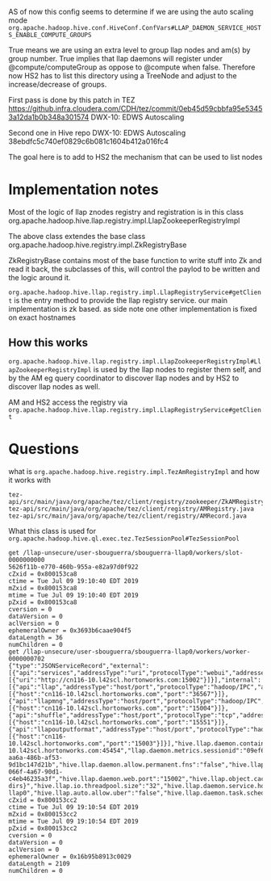 AS of now this config seems to determine if we are using the auto scaling mode  `org.apache.hadoop.hive.conf.HiveConf.ConfVars#LLAP_DAEMON_SERVICE_HOSTS_ENABLE_COMPUTE_GROUPS`

True means we are using an extra level to group llap nodes and am(s) by group number.
True implies that llap daemons  will register under @compute/computeGroup as oppose to @compute when false.
Therefore now HS2 has to list this directory using a TreeNode and adjust to the increase/decrease of groups.

First pass is done by this patch in TEZ 
https://github.infra.cloudera.com/CDH/tez/commit/0eb45d59cbbfa95e53453a12da1b0b348a301574
DWX-10: EDWS Autoscaling

Second one in Hive repo 
DWX-10: EDWS Autoscaling
38ebdfc5c740ef0829c6b081c1604b412a016fc4

The goal here is to add to HS2 the mechanism that can be used to list nodes

# Implementation notes 
Most of the logic of llap znodes registry and registration is in this class org.apache.hadoop.hive.llap.registry.impl.LlapZookeeperRegistryImpl

The above class extendes the base class org.apache.hadoop.hive.registry.impl.ZkRegistryBase

ZkRegistryBase contains most of the base function to write stuff into Zk and read it back, the subclasses of this, will control the paylod to be written and the logic around it.


`org.apache.hadoop.hive.llap.registry.impl.LlapRegistryService#getClient`
is the entry method to provide the llap registry service. our main implementation is zk based.
as side note one other implementation is fixed on exact hostnames

## How this works 
`org.apache.hadoop.hive.llap.registry.impl.LlapZookeeperRegistryImpl#LlapZookeeperRegistryImpl`
is used by the llap nodes to register them self, and by the AM eg query coordinator to discover llap nodes and by HS2 to discover llap nodes as well.

AM and HS2 access the registry via `org.apache.hadoop.hive.llap.registry.impl.LlapRegistryService#getClient`


# Questions 

what is `org.apache.hadoop.hive.registry.impl.TezAmRegistryImpl` and how it works with 

```shell
tez-api/src/main/java/org/apache/tez/client/registry/zookeeper/ZkAMRegistryClient.java
tez-api/src/main/java/org/apache/tez/client/registry/AMRegistry.java
tez-api/src/main/java/org/apache/tez/client/registry/AMRecord.java
```

What this class is used for `org.apache.hadoop.hive.ql.exec.tez.TezSessionPool#TezSessionPool`



```
get /llap-unsecure/user-sbouguerra/sbouguerra-llap0/workers/slot-0000000000
5626f11b-e770-460b-955a-e82a97d0f922
cZxid = 0x800153ca8
ctime = Tue Jul 09 19:10:40 EDT 2019
mZxid = 0x800153ca8
mtime = Tue Jul 09 19:10:40 EDT 2019
pZxid = 0x800153ca8
cversion = 0
dataVersion = 0
aclVersion = 0
ephemeralOwner = 0x3693b6caae904f5
dataLength = 36
numChildren = 0
get /llap-unsecure/user-sbouguerra/sbouguerra-llap0/workers/worker-0000000702
{"type":"JSONServiceRecord","external":[{"api":"services","addressType":"uri","protocolType":"webui","addresses":[{"uri":"http://cn116-10.l42scl.hortonworks.com:15002"}]}],"internal":[{"api":"llap","addressType":"host/port","protocolType":"hadoop/IPC","addresses":[{"host":"cn116-10.l42scl.hortonworks.com","port":"36567"}]},{"api":"llapmng","addressType":"host/port","protocolType":"hadoop/IPC","addresses":[{"host":"cn116-10.l42scl.hortonworks.com","port":"15004"}]},{"api":"shuffle","addressType":"host/port","protocolType":"tcp","addresses":[{"host":"cn116-10.l42scl.hortonworks.com","port":"15551"}]},{"api":"llapoutputformat","addressType":"host/port","protocolType":"hadoop/IPC","addresses":[{"host":"cn116-10.l42scl.hortonworks.com","port":"15003"}]}],"hive.llap.daemon.container.id":"container_e02_1520459437616_20580_01_000012","hive.llap.client.consistent.splits":"true","hive.llap.daemon.yarn.container.mb":"180000","hive.llap.io.allocator.mmap":"false","hive.llap.io.memory.size":"33554432000","hive.llap.task.scheduler.locality.delay":"-1","hive.llap.management.rpc.port":"15004","hive.llap.daemon.task.scheduler.enabled.wait.queue.size":"10","hive.llap.daemon.rpc.port":"36567","hive.llap.daemon.nm.address":"cn116-10.l42scl.hortonworks.com:45454","llap.daemon.metrics.sessionid":"09ef6340-aa6a-486b-af53-9d1bc147d21b","hive.llap.daemon.allow.permanent.fns":"false","hive.llap.io.enabled":"true","hive.llap.daemon.num.enabled.executors":"32","registry.unique.id":"8f21df76-066f-4a67-90d1-c4eb46235a3f","hive.llap.daemon.web.port":"15002","hive.llap.object.cache.enabled":"true","hive.llap.execution.mode":"only","hive.llap.daemon.yarn.shuffle.port":"15551","hive.llap.daemon.output.service.port":"15003","hive.llap.daemon.task.scheduler.wait.queue.size":"10","hive.llap.daemon.memory.per.instance.mb":"128000","hive.llap.daemon.work.dirs":"${yarn.nodemanager.local-dirs}","hive.llap.io.threadpool.size":"32","hive.llap.daemon.service.hosts":"@sbouguerra-llap0","hive.llap.auto.allow.uber":"false","hive.llap.daemon.task.scheduler.enable.preemption":"true","hive.llap.daemon.num.executors":"32"}
cZxid = 0x800153cc2
ctime = Tue Jul 09 19:10:54 EDT 2019
mZxid = 0x800153cc2
mtime = Tue Jul 09 19:10:54 EDT 2019
pZxid = 0x800153cc2
cversion = 0
dataVersion = 0
aclVersion = 0
ephemeralOwner = 0x16b95b8913c0029
dataLength = 2109
numChildren = 0

```
